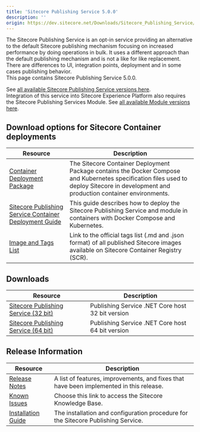 ```yaml
---
title: 'Sitecore Publishing Service 5.0.0'
description: ''
origin: https://dev.sitecore.net/Downloads/Sitecore_Publishing_Service/5x/Sitecore_Publishing_Service_500.aspx
---
```


The Sitecore Publishing Service is an opt-in service providing an alternative to the default Sitecore publishing mechanism focusing on increased performance by doing operations in bulk. It uses a different approach than the default publishing mechanism and is not a like for like replacement. There are differences to UI, integration points, deployment and in some cases publishing behavior.\
This page contains Sitecore Publishing Service 5.0.0.

See [all available Sitecore Publishing Service versions here](/downloads/Sitecore_Publishing_Service).\
Integration of this service into Sitecore Experience Platform also requires the Sitecore Publishing Services Module. See [all available Module versions here](/downloads/Sitecore_Publishing_Service_Module).

## Download options for Sitecore Container deployments

| Resource                                                                                                                                                                                                                                                                               | Description                                                                                                                                                                            |
| -------------------------------------------------------------------------------------------------------------------------------------------------------------------------------------------------------------------------------------------------------------------------------------- | -------------------------------------------------------------------------------------------------------------------------------------------------------------------------------------- |
| [Container Deployment Package](https://github.com/Sitecore/container-deployment/releases/tag/publishing%2F10.1.0.00585.80)                                                                                                                                                             | The Sitecore Container Deployment Package contains the Docker Compose and Kubernetes specification files used to deploy Sitecore in development and production container environments. |
| [Sitecore Publishing Service Container Deployment Guide](https://scdp.blob.core.windows.net/downloads/Sitecore%20Publishing%20Service%20Module/10x/Sitecore%20Publishing%20Service%20Module%201010/Secure/The_Sitecore_Publishing_Service_Container_Deployment_Guide-SC-XP-10.1.0.pdf) | This guide describes how to deploy the Sitecore Publishing Service and module in containers with Docker Compose and Kubernetes.                                                        |
| [Image and Tags List](https://github.com/Sitecore/docker-images/tree/master/tags)                                                                                                                                                                                                      | Link to the official tags list (.md and .json format) of all published Sitecore images available on Sitecore Container Registry (SCR).                                                 |

## Downloads

| Resource                                                                                                                                                                                                                 | Description                                      |
| ------------------------------------------------------------------------------------------------------------------------------------------------------------------------------------------------------------------------ | ------------------------------------------------ |
| [Sitecore Publishing Service (32 bit)](https://scdp.blob.core.windows.net/downloads/Sitecore%20Publishing%20Service/5x/Sitecore%20Publishing%20Service%20500/Secure/Sitecore%20Publishing%20Service%205.0.0-win-x86.zip) | Publishing Service .NET Core host 32 bit version |
| [Sitecore Publishing Service (64 bit)](https://scdp.blob.core.windows.net/downloads/Sitecore%20Publishing%20Service/5x/Sitecore%20Publishing%20Service%20500/Secure/Sitecore%20Publishing%20Service%205.0.0-win-x64.zip) | Publishing Service .NET Core host 64 bit version |

## Release Information

| Resource                                                                                                                                                                                                           | Description                                                                             |
| ------------------------------------------------------------------------------------------------------------------------------------------------------------------------------------------------------------------ | --------------------------------------------------------------------------------------- |
| [Release Notes](/downloads/Sitecore_Publishing_Service/5x/Sitecore_Publishing_Service_500/Release_Notes)                                                                                                           | A list of features, improvements, and fixes that have been implemented in this release. |
| [Known Issues](https://kb.sitecore.net/articles/431510)                                                                                                                                                            | Choose this link to access the Sitecore Knowledge Base.                                 |
| [Installation Guide](https://scdp.blob.core.windows.net/downloads/Sitecore%20Publishing%20Service/5x/Sitecore%20Publishing%20Service%20500/Secure/Publishing-Service-Installation-and-Configuration-Guide-5.0.pdf) | The installation and configuration procedure for the Sitecore Publishing Service.       |
